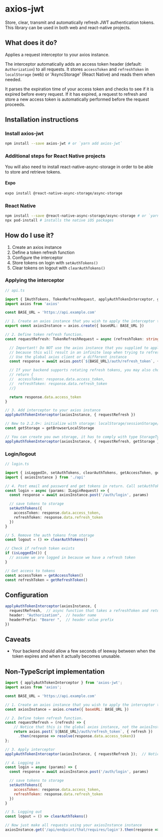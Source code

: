 # axios-jwt

Store, clear, transmit and automatically refresh JWT authentication tokens. This library can be used in both web and react-native projects.

## What does it do?

Applies a request interceptor to your axios instance.

The interceptor automatically adds an access token header (default: `Authorization`) to all requests.
It stores `accessToken` and `refreshToken` in `localStorage` (web) or 'AsyncStorage' (React Native) and reads them when needed.

It parses the expiration time of your access token and checks to see if it is expired before every request. If it has expired, a request to
refresh and store a new access token is automatically performed before the request proceeds.

## Installation instructions

### Install axios-jwt

```bash
npm install --save axios-jwt # or `yarn add axios-jwt`
```

### Additional steps for React Native projects

You will also need to install react-native-async-storage in order to be able to store and retrieve tokens.

#### Expo

```bash
expo install @react-native-async-storage/async-storage
```

### React Native

```bash
npm install --save @react-native-async-storage/async-storage # or `yarn add @react-native-async-storage/async-storage`
npx pod-install # installs the native iOS packages
```

## How do I use it?

1. Create an axios instance
2. Define a token refresh function
3. Configure the interceptor
4. Store tokens on login with `setAuthTokens()`
5. Clear tokens on logout with `clearAuthTokens()`

### Applying the interceptor

```typescript
// api.ts

import { IAuthTokens, TokenRefreshRequest, applyAuthTokenInterceptor, getBrowserLocalStorage } from 'axios-jwt'
import axios from 'axios'

const BASE_URL = 'https://api.example.com'

// 1. Create an axios instance that you wish to apply the interceptor to
export const axiosInstance = axios.create({ baseURL: BASE_URL })

// 2. Define token refresh function.
const requestRefresh: TokenRefreshRequest = async (refreshToken: string): Promise<IAuthTokens | string> => {

  // Important! Do NOT use the axios instance that you supplied to applyAuthTokenInterceptor (in our case 'axiosInstance')
  // because this will result in an infinite loop when trying to refresh the token.
  // Use the global axios client or a different instance
  const response = await axios.post(`${BASE_URL}/auth/refresh_token`, { token: refreshToken })

  // If your backend supports rotating refresh tokens, you may also choose to return an object containing both tokens:
  // return {
  //  accessToken: response.data.access_token,
  //  refreshToken: response.data.refresh_token
  //}

  return response.data.access_token
}

// 3. Add interceptor to your axios instance
applyAuthTokenInterceptor(axiosInstance, { requestRefresh })

// New to 2.2.0+: initialize with storage: localStorage/sessionStorage/nativeStorage. Helpers: getBrowserLocalStorage, getBrowserSessionStorage
const getStorage = getBrowserLocalStorage

// You can create you own storage, it has to comply with type StorageType
applyAuthTokenInterceptor(axiosInstance, { requestRefresh, getStorage })
```

### Login/logout

```typescript
// login.ts

import { isLoggedIn, setAuthTokens, clearAuthTokens, getAccessToken, getRefreshToken } from 'axios-jwt'
import { axiosInstance } from './api'

// 4. Post email and password and get tokens in return. Call setAuthTokens with the result.
const login = async (params: ILoginRequest) => {
  const response = await axiosInstance.post('/auth/login', params)

  // save tokens to storage
  setAuthTokens({
    accessToken: response.data.access_token,
    refreshToken: response.data.refresh_token
  })
}

// 5. Remove the auth tokens from storage
const logout = () => clearAuthTokens()

// Check if refresh token exists
if (isLoggedIn()) {
  // assume we are logged in because we have a refresh token
}

// Get access to tokens
const accessToken = getAccessToken()
const refreshToken = getRefreshToken()
```

## Configuration

```typescript
applyAuthTokenInterceptor(axiosInstance, {
  requestRefresh,  // async function that takes a refreshToken and returns a promise the resolves in a fresh accessToken
  header: "Authorization",  // header name
  headerPrefix: "Bearer ",  // header value prefix
})
```

## Caveats

- Your backend should allow a few seconds of leeway between when the token expires and when it actually becomes unusable.

## Non-TypeScript implementation

```javascript
import { applyAuthTokenInterceptor } from 'axios-jwt';
import axios from 'axios';

const BASE_URL = 'https://api.example.com'

// 1. Create an axios instance that you wish to apply the interceptor to
const axiosInstance = axios.create({ baseURL: BASE_URL })

// 2. Define token refresh function.
const requestRefresh = (refresh) => {
    // Notice that this is the global axios instance, not the axiosInstance!  <-- important
    return axios.post(`${BASE_URL}/auth/refresh_token`, { refresh })
      .then(response => resolve(response.data.access_token))
};

// 3. Apply interceptor
applyAuthTokenInterceptor(axiosInstance, { requestRefresh });  // Notice that this uses the axiosInstance instance.  <-- important

// 4. Logging in
const login = async (params) => {
  const response = await axiosInstance.post('/auth/login', params)

  // save tokens to storage
  setAuthTokens({
    accessToken: response.data.access_token,
    refreshToken: response.data.refresh_token
  })
}

// 5. Logging out
const logout = () => clearAuthTokens()

// Now just make all requests using your axiosInstance instance
axiosInstance.get('/api/endpoint/that/requires/login').then(response => { })

```
